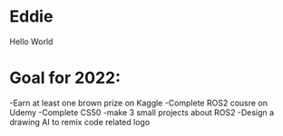 # Eddie
Hello World

# Goal for 2022:
-Earn at least one brown prize on Kaggle
-Complete ROS2 cousre on Udemy
-Complete CS50
-make 3 small projects about ROS2
-Design a drawing AI to remix code related logo
